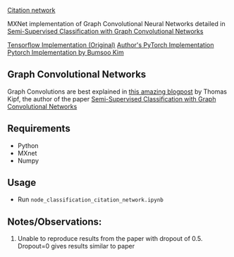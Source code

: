 [Citation network](citation_network.png)

MXNet implementation of Graph Convolutional Neural Networks detailed in [Semi-Supervised Classification with Graph Convolutional Networks](https://arxiv.org/abs/1609.02907)


[Tensorflow Implementation (Original)](https://github.com/tkipf/gcn)
[Author's PyTorch Implementation](https://github.com/tkipf/pygcn)
[Pytorch Implementation by Bumsoo Kim](https://github.com/meliketoy/graph-cnn.pytorch)

## Graph Convolutional Networks
Graph Convolutions are best explained in [this amazing blogpost](https://tkipf.github.io/graph-convolutional-networks/) by Thomas Kipf, 
the author of the paper [Semi-Supervised Classification with Graph Convolutional Networks](https://arxiv.org/abs/1609.02907)

## Requirements
- Python
- MXnet
- Numpy

## Usage

- Run `node_classification_citation_network.ipynb`

## Notes/Observations:
1. Unable to reproduce results from the paper with dropout of 0.5. Dropout=0 gives results similar to paper